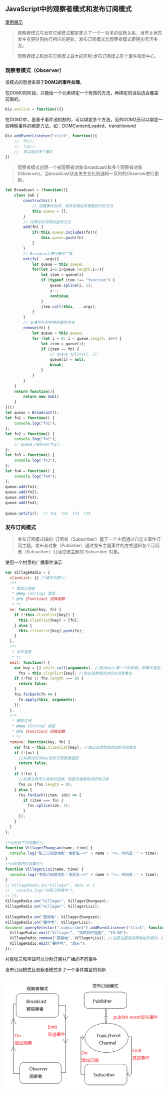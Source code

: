 ## JavaScript中的观察者模式和发布订阅模式

[案例展示](https://codesandbox.io/s/javascriptguanchazhehefabudingyuemoshi-btk95?file=/index.html)

> 观察者模式与发布订阅模式都是定义了一个一对多的依赖关系，当有关状态发生变更时则执行相应的更新。发布订阅模式比观察者模式要更加灵活多变。
>
> 观察者模式和发布订阅模式最大的区别:发布订阅模式有个事件调度中心。

### 观察者模式（Observer）

该模式的思想来源于**DOM2的事件处理**。

在DOM0的阶段，只能给一个元素绑定一个有效的方法，再绑定的话后边会覆盖前面的。

```javascript
Div.onclick = function(){}
```

在DOM2中，是基于事件池机制的，可以绑定多个方法，另外DOM2还可以绑定一些特殊事件的绑定方法，如：DOMContentLoaded、transitionend

```javascript
Div.addEventListener("click", function(){
    //  fn();
    //  fn1();
    //	可以添加多个事件
})
```

> 观察者模式创建一个被观察者对象(broadcast)和多个观察者对象(Observer)，当broadcast状态发生变化则通知一系列的Observer进行更新。



```javascript
let Broadcast = (function(){
    class Sub {
        constructor() {
            // 创建事件队列，用来存储后来需要执行的方法
            this.queue = [];
        }
        // 向事件队列添加监听方法
        add(fn) {
            if(!this.queue.includes(fn)){
                this.queue.push(fn)
            }
        }
        // Broadcast进行事件广播
        notify(...args){
            let queue = this.queue;
            for(let i=0;i<queue.length;i++){
                let item = queue[i]
                if (typeof item !== "function") {
                    queue.splice(i, 1);
                    i--;
                    continue;
                }
                item.call(this, ...args);
            }
        }
        // 从事件队列中移除事件方法
        remove(fn) {
            let queue = this.queue;
            for (let i = 0; i < queue.length; i++) {
                let item = queue[i];
                if (item == fn) {
                    // queue.splice(i, 1);
                    queue[i] = null;
                    break;
                }
            }
        }
    }
    return function(){
        return new Sub()
    }
})()
let queue = Broadcast();
let fn1 = function() {
    console.log("fn1");
};
let fn2 = function() {
    console.log("fn2");
    // queue.remove(fn1);
};
let fn3 = function() {
    console.log("fn3");
};
let fn4 = function() {
    console.log("fn4");
};
queue.add(fn1);
queue.add(fn2);
queue.add(fn3);
queue.add(fn4);

queue.notify();  // fn1  fn2  fn3  fn4
```

### 发布订阅模式

> 发布订阅模式指的: 订阅者（Subscriber）基于一个主题通过自定义事件订阅主题，发布者对象（Publisher）通过发布主题事件的方式通知各个订阅者（Subscriber）订阅过该主题的 Subscriber 对象。

使用一个村里的广播事件演示

```javascript
var VillageRadio = {
  clienlist: {} /*缓存列表*/,
  /**
   * 增加订阅者
   * @key {String} 类型
   * @fn {Function} 回掉函数
   * */
  on: function(key, fn) {
    if (!this.clienlist[key]) {
      this.clienlist[key] = [fn];
    } else {
      this.clienlist[key].push(fn);
    }
  },
  /**
   * 发布消息
   * */
  emit: function() {
    var key = [].shift.call(arguments), //取出emit第一个的参数，即事件类型
      fns = this.clienlist[key]; //取出该类型的对应的消息集合
    if (!fns || fns.length === 0) {
      return false;
    }
    fns.forEach(fn => {
      fn.apply(this, arguments);
    });
  },
  /**
   * 删除订阅
   * @key {String} 类型
   * @fn {Function} 回掉函数
   * */
  remove: function(key, fn) {
    var fns = this.clienlist[key]; //取出该类型的对应的消息集合
    if (!fns) {
      //如果对应的key没有订阅直接返回
      return false;
    }
    if (!fn) {
      //如果没有传入具体的回掉，则表示需要取消所有订阅
      fns && (fns.length = 0);
    } else {
      fns.forEach((item, idx) => {
        if (item === fn) {
          fns.splice(idx, 1);
        }
      });
    }
  }
};

/*村民张三订阅事件*/
function VillagerZhangsan(name, time) {
  console.log("张三订阅放电影：电影名-<<" + name + ">>，时间是：" + time);
}
/*村民李四订阅事件*/
function VillagerLisi(name, time) {
  console.log("李四订阅放电影：电影名-<<" + name + ">>，时间是：" + time);
}
// VillageRadio.on("Villager", data => {
//   console.log("村民订阅事件");
// });
VillageRadio.on("Villager", VillagerZhangsan);
VillageRadio.on("Villager", VillagerLisi);

VillageRadio.on("要停电", VillagerZhangsan);
VillageRadio.on("要停电", VillagerLisi);
document.querySelector(".subscribe1").addEventListener("click", function() {
  VillageRadio.emit("Villager", "我和我的祖国", "19:30");
  VillageRadio.remove("要停电", VillagerLisi); //注意这里是按照地址引用的。如果传入匿名函数则删除不了
  VillageRadio.emit("要停电", "后天");
});
```

村民张三和李四可以分别订阅村广播的不同事件

发布订阅模式比观察者模式多了一个事件类型的判断

![](./image/watchAndPublish.png)




